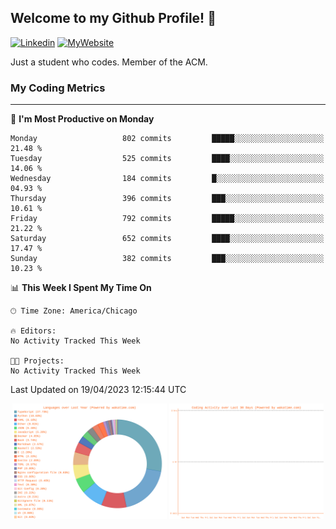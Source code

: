 ## Welcome to my Github Profile! 👋

[![Linkedin](https://img.shields.io/badge/LinkedIn-0077B5?style=for-the-badge&logo=linkedin&logoColor=white)](https://www.linkedin.com/in/mkeleti)   [![MyWebsite](https://img.shields.io/badge/website-000000?style=for-the-badge&logo=About.me&logoColor=white)](https://mkeleti.com)

Just a student who codes. Member of the ACM.

### My Coding Metrics

---

<!--START_SECTION:waka-->
📅 **I'm Most Productive on Monday** 

```text
Monday                   802 commits         █████░░░░░░░░░░░░░░░░░░░░   21.48 % 
Tuesday                  525 commits         ████░░░░░░░░░░░░░░░░░░░░░   14.06 % 
Wednesday                184 commits         █░░░░░░░░░░░░░░░░░░░░░░░░   04.93 % 
Thursday                 396 commits         ███░░░░░░░░░░░░░░░░░░░░░░   10.61 % 
Friday                   792 commits         █████░░░░░░░░░░░░░░░░░░░░   21.22 % 
Saturday                 652 commits         ████░░░░░░░░░░░░░░░░░░░░░   17.47 % 
Sunday                   382 commits         ███░░░░░░░░░░░░░░░░░░░░░░   10.23 % 
```


📊 **This Week I Spent My Time On** 

```text
🕑︎ Time Zone: America/Chicago

🔥 Editors: 
No Activity Tracked This Week

🐱‍💻 Projects: 
No Activity Tracked This Week
```


 Last Updated on 19/04/2023 12:15:44 UTC
<!--END_SECTION:waka-->

<p align="center" >
<img width="49%" alt="My most used Languages" src="assets/waka-langs.svg"/>
<img width="49%" alt="My activity over last month" src="assets/waka-activs.svg"/>
</p>